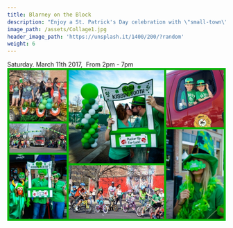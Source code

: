 ```yaml
---
title: Blarney on the Block
description: "Enjoy a St. Patrick's Day celebration with \"small-town\" family -friendly fun! The event starts at 2pm with Irish Step Dancing from the Moriarty School of Irish Dance. Then we'll have our annual \"1st National Bank Blarney Parade\" at 2:30. Everyone can join! On the 9th St plaza you'll enjoy the bagpipes and drums of the Caledonia Pipe and Drum Band again, followed by Irish music on the 9th Street Stage with \"Juice of the Barley\" and Go-Cup on 9th Street. There will be kid's activities, face painting, a photo booth with props, and MORE! Avoid the crazy crowds in other big cities and come to a celebration where the whole family can relax and have fun outside together."
image_path: /assets/Collage1.jpg
header_image_path: 'https://unsplash.it/1400/200/?random'
weight: 6
---
```



Saturday. March 11th 2017, &nbsp;From 2pm - 7pm![](/assets/versions/collage1---x----1000-700x---.jpg)